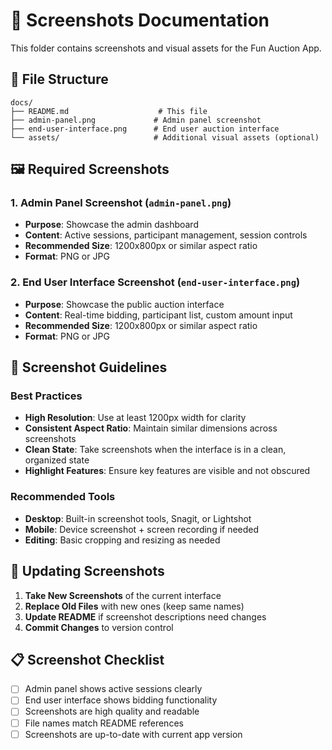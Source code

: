 # 📸 Screenshots Documentation

This folder contains screenshots and visual assets for the Fun Auction App.

## 📁 **File Structure**

```
docs/
├── README.md                    # This file
├── admin-panel.png             # Admin panel screenshot
├── end-user-interface.png      # End user auction interface
└── assets/                     # Additional visual assets (optional)
```

## 🖼️ **Required Screenshots**

### **1. Admin Panel Screenshot** (`admin-panel.png`)
- **Purpose**: Showcase the admin dashboard
- **Content**: Active sessions, participant management, session controls
- **Recommended Size**: 1200x800px or similar aspect ratio
- **Format**: PNG or JPG

### **2. End User Interface Screenshot** (`end-user-interface.png`)
- **Purpose**: Showcase the public auction interface
- **Content**: Real-time bidding, participant list, custom amount input
- **Recommended Size**: 1200x800px or similar aspect ratio
- **Format**: PNG or JPG

## 📱 **Screenshot Guidelines**

### **Best Practices**
- **High Resolution**: Use at least 1200px width for clarity
- **Consistent Aspect Ratio**: Maintain similar dimensions across screenshots
- **Clean State**: Take screenshots when the interface is in a clean, organized state
- **Highlight Features**: Ensure key features are visible and not obscured

### **Recommended Tools**
- **Desktop**: Built-in screenshot tools, Snagit, or Lightshot
- **Mobile**: Device screenshot + screen recording if needed
- **Editing**: Basic cropping and resizing as needed

## 🔄 **Updating Screenshots**

1. **Take New Screenshots** of the current interface
2. **Replace Old Files** with new ones (keep same names)
3. **Update README** if screenshot descriptions need changes
4. **Commit Changes** to version control

## 📋 **Screenshot Checklist**

- [ ] Admin panel shows active sessions clearly
- [ ] End user interface shows bidding functionality
- [ ] Screenshots are high quality and readable
- [ ] File names match README references
- [ ] Screenshots are up-to-date with current app version
